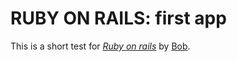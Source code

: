 # RUBY ON RAILS: first app

This is a short test for [*Ruby on rails*](http://rubyonrails.org/) by [Bob](http://facebook.com).
